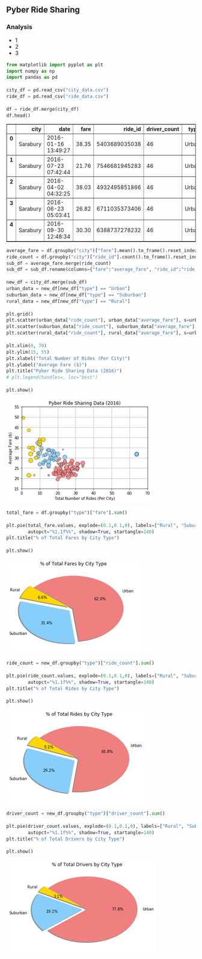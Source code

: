 
## Pyber Ride Sharing

### Analysis
* 1
* 2
* 3


```python
from matplotlib import pyplot as plt
import numpy as np
import pandas as pd

city_df = pd.read_csv("city_data.csv")
ride_df = pd.read_csv("ride_data.csv")

df = ride_df.merge(city_df)
df.head()
```




<div>
<style>
    .dataframe thead tr:only-child th {
        text-align: right;
    }

    .dataframe thead th {
        text-align: left;
    }

    .dataframe tbody tr th {
        vertical-align: top;
    }
</style>
<table border="1" class="dataframe">
  <thead>
    <tr style="text-align: right;">
      <th></th>
      <th>city</th>
      <th>date</th>
      <th>fare</th>
      <th>ride_id</th>
      <th>driver_count</th>
      <th>type</th>
    </tr>
  </thead>
  <tbody>
    <tr>
      <th>0</th>
      <td>Sarabury</td>
      <td>2016-01-16 13:49:27</td>
      <td>38.35</td>
      <td>5403689035038</td>
      <td>46</td>
      <td>Urban</td>
    </tr>
    <tr>
      <th>1</th>
      <td>Sarabury</td>
      <td>2016-07-23 07:42:44</td>
      <td>21.76</td>
      <td>7546681945283</td>
      <td>46</td>
      <td>Urban</td>
    </tr>
    <tr>
      <th>2</th>
      <td>Sarabury</td>
      <td>2016-04-02 04:32:25</td>
      <td>38.03</td>
      <td>4932495851866</td>
      <td>46</td>
      <td>Urban</td>
    </tr>
    <tr>
      <th>3</th>
      <td>Sarabury</td>
      <td>2016-06-23 05:03:41</td>
      <td>26.82</td>
      <td>6711035373406</td>
      <td>46</td>
      <td>Urban</td>
    </tr>
    <tr>
      <th>4</th>
      <td>Sarabury</td>
      <td>2016-09-30 12:48:34</td>
      <td>30.30</td>
      <td>6388737278232</td>
      <td>46</td>
      <td>Urban</td>
    </tr>
  </tbody>
</table>
</div>




```python
average_fare = df.groupby("city")["fare"].mean().to_frame().reset_index()
ride_count = df.groupby("city")["ride_id"].count().to_frame().reset_index()
sub_df = average_fare.merge(ride_count)
sub_df = sub_df.rename(columns={"fare":"average_fare", "ride_id":"ride_count"})

new_df = city_df.merge(sub_df)
urban_data = new_df[new_df["type"] == "Urban"]
suburban_data = new_df[new_df["type"] == "Suburban"]
rural_data = new_df[new_df["type"] == "Rural"]

plt.grid()
plt.scatter(urban_data["ride_count"], urban_data["average_fare"], s=urban_data["driver_count"]*2, color="lightcoral", alpha=0.9, edgecolor='black', label="Urban", linewidths=0.5)
plt.scatter(suburban_data["ride_count"], suburban_data["average_fare"], s=urban_data["driver_count"]*2, color="lightskyblue", alpha=0.9, edgecolor='black', label="Suburban", linewidths=0.5)
plt.scatter(rural_data["ride_count"], rural_data["average_fare"], s=urban_data["driver_count"]*2, color="gold", alpha=0.9, edgecolor='black', label="Rural", linewidths=0.5)

plt.xlim(0, 70)
plt.ylim(15, 55)
plt.xlabel("Total Number of Rides (Per City)")
plt.ylabel("Average Fare ($)")
plt.title("Pyber Ride Sharing Data (2016)")
# plt.legend(handles=, loc="best")

plt.show()

```


![png](output_2_0.png)



```python
total_fare = df.groupby("type")["fare"].sum()

plt.pie(total_fare.values, explode=(0.1,0.1,0), labels=["Rural", "Suburban", "Urban"], colors=["gold","lightskyblue","lightcoral"],
        autopct="%1.1f%%", shadow=True, startangle=140)
plt.title("% of Total Fares by City Type")

plt.show()
```


![png](output_3_0.png)



```python
ride_count = new_df.groupby("type")["ride_count"].sum()

plt.pie(ride_count.values, explode=(0.1,0.1,0), labels=["Rural", "Suburban", "Urban"], colors=["gold","lightskyblue","lightcoral"],
        autopct="%1.1f%%", shadow=True, startangle=140)
plt.title("% of Total Rides by City Type")

plt.show()
```


![png](output_4_0.png)



```python
driver_count = new_df.groupby("type")["driver_count"].sum()

plt.pie(driver_count.values, explode=(0.1,0.1,0), labels=["Rural", "Suburban", "Urban"], colors=["gold","lightskyblue","lightcoral"],
        autopct="%1.1f%%", shadow=True, startangle=140)
plt.title("% of Total Drivers by City Type")

plt.show()
```


![png](output_5_0.png)

